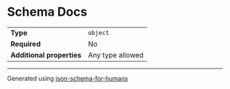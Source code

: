 # Schema Docs

|                           |                  |
| ------------------------- | ---------------- |
| **Type**                  | `object`         |
| **Required**              | No               |
| **Additional properties** | Any type allowed |

----------------------------------------------------------------------------------------------------------------------------
Generated using [json-schema-for-humans](https://github.com/coveooss/json-schema-for-humans)
